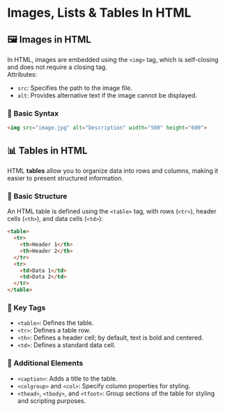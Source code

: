 # Images, Lists & Tables In HTML

## 🖼️ Images in HTML

In HTML, images are embedded using the `<img>` tag, which is self-closing and does not require a closing tag.<br>
Attributes: 
- `src`: Specifies the path to the image file.
- `alt`: Provides alternative text if the image cannot be displayed.
### 🔹 Basic Syntax

```html
<img src="image.jpg" alt="Description" width="500" height="600">
```

## 📊 Tables in HTML

HTML **tables** allow you to organize data into rows and columns, making it easier to present structured information.

### 🔹 Basic Structure

An HTML table is defined using the `<table>` tag, with rows (`<tr>`), header cells (`<th>`), and data cells (`<td>`):

```html
<table>
  <tr>
    <th>Header 1</th>
    <th>Header 2</th>
  </tr>
  <tr>
    <td>Data 1</td>
    <td>Data 2</td>
  </tr>
</table>
```

### 🔹 Key Tags
- `<table>`: Defines the table.
- `<tr>`: Defines a table row.
- `<th>`: Defines a header cell; by default, text is bold and centered.
- `<td>`: Defines a standard data cell.

### 🔹 Additional Elements
- `<caption>`: Adds a title to the table.
- `<colgroup>` and `<col>`: Specify column properties for styling.
- `<thead>`, `<tbody>`, and `<tfoot>`: Group sections of the table for styling and scripting purposes.



